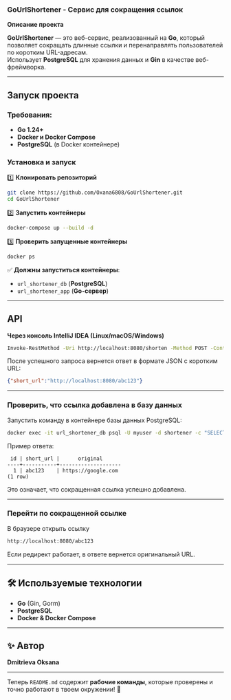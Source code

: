 ### **GoUrlShortener - Сервис для сокращения ссылок**
**Описание проекта**

**GoUrlShortener** — это веб-сервис, реализованный на **Go**, который позволяет сокращать длинные ссылки и перенаправлять пользователей по коротким URL-адресам.  
Использует **PostgreSQL** для хранения данных и **Gin** в качестве веб-фреймворка.

---

##  **Запуск проекта**

###  **Требования**:
- **Go 1.24+**
- **Docker и Docker Compose**
- **PostgreSQL** (в Docker контейнере)

###  **Установка и запуск**

1️⃣ **Клонировать репозиторий**
```sh
git clone https://github.com/Oxana6808/GoUrlShortener.git
cd GoUrlShortener
```

2️⃣ **Запустить контейнеры**
```sh
docker-compose up --build -d
```

3️⃣ **Проверить запущенные контейнеры**
```sh
docker ps
```
✅ **Должны запуститься контейнеры**:
- `url_shortener_db` (**PostgreSQL**)
- `url_shortener_app` (**Go-сервер**)

---

##  **API**

**Через консоль IntelliJ IDEA (Linux/macOS/Windows)**
```sh
Invoke-RestMethod -Uri http://localhost:8080/shorten -Method POST -ContentType "application/json" -Body '{"url": "https://google.com"}'
```

После успешного запроса вернется ответ в формате JSON с коротким URL:
```json
{"short_url":"http://localhost:8080/abc123"}
```

---

###  **Проверить, что ссылка добавлена в базу данных**
Запустить команду в контейнере базы данных PostgreSQL:
```sh
docker exec -it url_shortener_db psql -U myuser -d shortener -c "SELECT * FROM urls;"
```
Пример ответа:
```
 id | short_url |      original      
----+-----------+--------------------
  1 | abc123    | https://google.com
(1 row)
```
Это означает, что сокращенная ссылка успешно добавлена.

---

###  **Перейти по сокращенной ссылке**
В браузере открыть ссылку
```sh
http://localhost:8080/abc123
```
Если редирект работает, в ответе вернется оригинальный URL.

---

## 🛠 **Используемые технологии**
- **Go** (Gin, Gorm)
- **PostgreSQL**
- **Docker & Docker Compose**

---

## ✨ **Автор**
**Dmitrieva Oksana**

---

Теперь `README.md` содержит **рабочие команды**, которые проверены и точно работают в твоем окружении! 🚀
